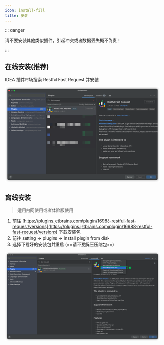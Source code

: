 ```yaml
---
icon: install-fill
title: 安装
---
```


::: danger

请不要安装其他类似插件，引起冲突或者数据丢失概不负责！

:::

## 在线安装(推荐)

IDEA 插件市场搜索 Restful Fast Request 并安装

![download](/img/download.png)

## 离线安装

> 适用内网使用或者体验版使用

1. 前往 [https://plugins.jetbrains.com/plugin/16988-restful-fast-request/versions](https://plugins.jetbrains.com/plugin/16988-restful-fast-request/versions) 下载安装包
1. 前往 setting → plugins → Install plugin from disk
1. 选择下载好的安装包并重启 (==请不要解压压缩包==)

![installLocal](/img/installLocal.png)
